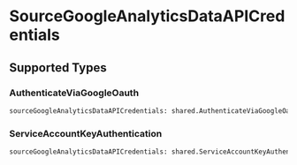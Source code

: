 # SourceGoogleAnalyticsDataAPICredentials


## Supported Types

### AuthenticateViaGoogleOauth

```python
sourceGoogleAnalyticsDataAPICredentials: shared.AuthenticateViaGoogleOauth = /* values here */
```

### ServiceAccountKeyAuthentication

```python
sourceGoogleAnalyticsDataAPICredentials: shared.ServiceAccountKeyAuthentication = /* values here */
```

